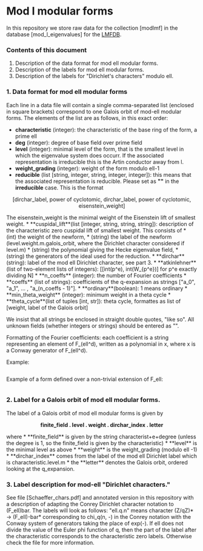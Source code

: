 # Mod l modular forms

In this repository we store raw data for the collection [modlmf] in the database [mod_l_eigenvalues] for the [LMFDB](https://github.com/LMFDB/lmfdb).


### Contents of this document
1. Description of the data format for mod ell modular forms. 
2. Description of the labels for mod ell modular forms.
3. Description of the labels for "Dirichlet's characters" modulo ell. 

### 1. Data format for mod ell modular forms

Each line in a data file will contain a single comma-separated list (enclosed in square brackets) correspond to one Galois orbit of mod-ell modular forms. The elements of the list are as follows, in this exact order:

* **characteristic** (integer): the characteristic of the base ring of the form, a prime ell
* **deg** (integer): degree of base field over prime field
* **level** (integer): minimal level of the form, that is the smallest level in which the eigenvalue system does occurr. If the associated representation is irreducible this is the Artin conductor away from l.
* **weight_grading** (integer): weight of the form modulo ell-1
* **reducible** (list [string, integer, string, integer, integer]): this means that the associated representation is reducible.
Please set as **""** in the **irreducible** case. This is the format
<p align="center">
[dirchar_label, power of cyclotomic, dirchar_label, power of cyclotomic, eisenstein_weight] 
</p>
The eisenstein_weight is the minimal weight of the Eisenstein lift of smallest weight.
* **cuspidal_lift**(list [integer, string, string, string]): description of the characteristic zero cuspidal lift of smallest weight. This consists of 
    * (int) the weight of the newform, 
    * (string) the label of the newform (level.weight.m.galois_orbit, where the Dirichlet character considered if level.m)
    * (string) the polynomial giving the Hecke eigenvalue field, 
    * (string) the generators of the ideal used for the reduction.
* **dirchar** (string): label of the mod ell Dirichlet character, see part 3. 
* **atkinlehner** (list of two-element lists of integers): [[int(p^e), int(W_{p^e})] for p^e exactly dividing N] 
* **n_coeffs** (integer): the number of Fourier coefficients
* **coeffs** (list of strings): coefficients of the q-expansion as strings ["a_0", "a_1", ... , "a_(n_coeffs - 1)"].
* **ordinary**(boolean): 1 means ordinary
* **min_theta_weight** (integer): minimum weight in a theta cycle
* **theta_cycle**(list of tuples [int, str]): theta cycle, formattes as list of [weight, label of the Galois orbit]

We insist that all strings be enclosed in straight double quotes, "like so". 
All unknown fields (whether integers or strings) should be entered as "".

Formatting of the Fourier coefficients: each coefficient is a string representing an element of F_(ell^d), written as a polynomial in x, where x is a Conway generator of F_(ell^d).

Example:  
```

```

Example of a form defined over a non-trivial extension of F_ell: 
```

```

### 2. Label for a Galois orbit of mod ell modular forms. 

The label of a Galois orbit of mod ell modular forms is given by

<p align="center" ><b>
finite_field . level . weight . dirchar_index . letter
</b></p>  
where 
* **finite_field** is given by the string characterist+e+degree (unless the degree is 1, so the finite_field is given by the characteristic)
* **level** is the minimal level as above
* **weight** is the weight_grading (modulo ell -1)
* **dirchar_index** comes from the label of the mod ell Dirichlet label which is characteristic.level.m
* the **letter** denotes the Galois orbit, ordered looking at the q_expansion.


### 3. Label description for mod-ell "Dirichlet characters." 

See file [Schaeffer_chars.pdf] and annotated version in this repository with a description of adapting the Conrey Dirichlet character notation to (F_ell)bar. 
The labels will look as follows: "ell.q.n" means character (Z/qZ)* -> (F_ell)-bar* corresponding to chi_q(n, -) in the Conrey notation with the Conway system of generators taking the place of exp(-). If ell does not divide the value of the Euler phi function of q, then the part of the label after the characteristic corresponds to the characteristic zero labels. Otherwise check the file for more information.

